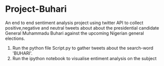 # Project-Buhari
An end to end sentiment analysis project using twitter API to collect positive,negative and neutral tweets about about the presidential candidate General Muhammadu Buhari against the upcoming Nigerian general elections.

1. Run the python file Script.py to gather tweets about the search-word 'BUHARI'.
2. Run the ipython notebook to visualise entiment analysis on the subject
